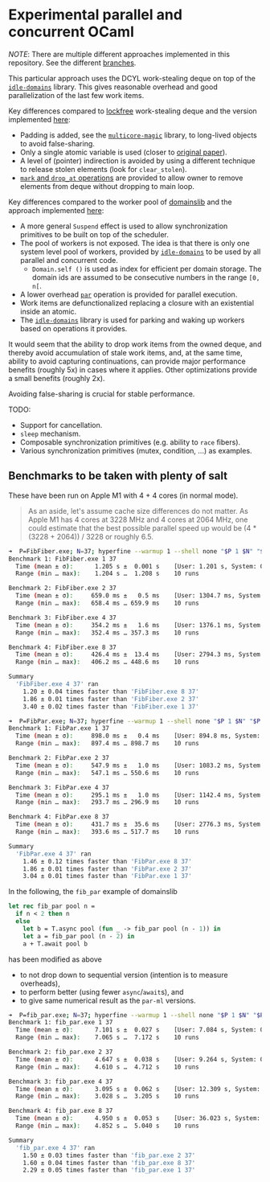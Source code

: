 # Experimental parallel and concurrent OCaml

_*NOTE*_: There are multiple different approaches implemented in this
repository. See the different
[branches](https://github.com/polytypic/par-ml/branches/all).

This particular approach uses the DCYL work-stealing deque on top of the
[`idle-domains`](https://github.com/polytypic/idle-domains) library. This gives
reasonable overhead and good parallelization of the last few work items.

Key differences compared to
[lockfree](https://github.com/ocaml-multicore/lockfree) work-stealing deque and
the version implemented [here](src/main/DCYL.ml):

- Padding is added, see the
  [`multicore-magic`](https://github.com/polytypic/multicore-magic) library, to
  long-lived objects to avoid false-sharing.
- Only a single atomic variable is used (closer to
  [original paper](https://www.semanticscholar.org/paper/Dynamic-circular-work-stealing-deque-Chase-Lev/f856a996e7aec0ea6db55e9247a00a01cb695090)).
- A level of (pointer) indirection is avoided by using a different technique to
  release stolen elements (look for `clear_stolen`).
- [`mark` and `drop_at` operations](src/main/DCYL.mli) are provided to allow
  owner to remove elements from deque without dropping to main loop.

Key differences compared to the worker pool of
[domainslib](https://github.com/ocaml-multicore/domainslib) and the approach
implemented [here](src/main/Par.ml):

- A more general `Suspend` effect is used to allow synchronization primitives to
  be built on top of the scheduler.
- The pool of workers is not exposed. The idea is that there is only one system
  level pool of workers, provided by
  [`idle-domains`](https://github.com/polytypic/idle-domains) to be used by all
  parallel and concurrent code.
  - `Domain.self ()` is used as index for efficient per domain storage. The
    domain ids are assumed to be consecutive numbers in the range `[0, n[`.
- A lower overhead [`par`](src/main/Par.mli) operation is provided for parallel
  execution.
- Work items are defunctionalized replacing a closure with an existential inside
  an atomic.
- The [`idle-domains`](https://github.com/polytypic/idle-domains) library is
  used for parking and waking up workers based on operations it provides.

It would seem that the ability to drop work items from the owned deque, and
thereby avoid accumulation of stale work items, and, at the same time, ability
to avoid capturing continuations, can provide major performance benefits
(roughly 5x) in cases where it applies. Other optimizations provide a small
benefits (roughly 2x).

Avoiding false-sharing is crucial for stable performance.

TODO:

- Support for cancellation.
- `sleep` mechanism.
- Composable synchronization primitives (e.g. ability to `race` fibers).
- Various synchronization primitives (mutex, condition, ...) as examples.

## Benchmarks to be taken with plenty of salt

These have been run on Apple M1 with 4 + 4 cores (in normal mode).

> As an aside, let's assume cache size differences do not matter. As Apple M1
> has 4 cores at 3228 MHz and 4 cores at 2064 MHz, one could estimate that the
> best possible parallel speed up would be (4 \* (3228 + 2064)) / 3228 or
> roughly 6.5.

```sh
➜  P=FibFiber.exe; N=37; hyperfine --warmup 1 --shell none "$P 1 $N" "$P 2 $N" "$P 4 $N" "$P 8 $N"
Benchmark 1: FibFiber.exe 1 37
  Time (mean ± σ):      1.205 s ±  0.001 s    [User: 1.201 s, System: 0.004 s]
  Range (min … max):    1.204 s …  1.208 s    10 runs

Benchmark 2: FibFiber.exe 2 37
  Time (mean ± σ):     659.0 ms ±   0.5 ms    [User: 1304.7 ms, System: 3.9 ms]
  Range (min … max):   658.4 ms … 659.9 ms    10 runs

Benchmark 3: FibFiber.exe 4 37
  Time (mean ± σ):     354.2 ms ±   1.6 ms    [User: 1376.1 ms, System: 7.9 ms]
  Range (min … max):   352.4 ms … 357.3 ms    10 runs

Benchmark 4: FibFiber.exe 8 37
  Time (mean ± σ):     426.4 ms ±  13.4 ms    [User: 2794.3 ms, System: 84.9 ms]
  Range (min … max):   406.2 ms … 448.6 ms    10 runs

Summary
  'FibFiber.exe 4 37' ran
    1.20 ± 0.04 times faster than 'FibFiber.exe 8 37'
    1.86 ± 0.01 times faster than 'FibFiber.exe 2 37'
    3.40 ± 0.02 times faster than 'FibFiber.exe 1 37'
```

```sh
➜  P=FibPar.exe; N=37; hyperfine --warmup 1 --shell none "$P 1 $N" "$P 2 $N" "$P 4 $N" "$P 8 $N"
Benchmark 1: FibPar.exe 1 37
  Time (mean ± σ):     898.0 ms ±   0.4 ms    [User: 894.8 ms, System: 2.7 ms]
  Range (min … max):   897.4 ms … 898.7 ms    10 runs

Benchmark 2: FibPar.exe 2 37
  Time (mean ± σ):     547.9 ms ±   1.0 ms    [User: 1083.2 ms, System: 3.5 ms]
  Range (min … max):   547.1 ms … 550.6 ms    10 runs

Benchmark 3: FibPar.exe 4 37
  Time (mean ± σ):     295.1 ms ±   1.0 ms    [User: 1142.4 ms, System: 7.2 ms]
  Range (min … max):   293.7 ms … 296.9 ms    10 runs

Benchmark 4: FibPar.exe 8 37
  Time (mean ± σ):     431.7 ms ±  35.6 ms    [User: 2776.3 ms, System: 88.4 ms]
  Range (min … max):   393.6 ms … 517.7 ms    10 runs

Summary
  'FibPar.exe 4 37' ran
    1.46 ± 0.12 times faster than 'FibPar.exe 8 37'
    1.86 ± 0.01 times faster than 'FibPar.exe 2 37'
    3.04 ± 0.01 times faster than 'FibPar.exe 1 37'
```

In the following, the `fib_par` example of domainslib

```ocaml
let rec fib_par pool n =
  if n < 2 then n
  else
    let b = T.async pool (fun _ -> fib_par pool (n - 1)) in
    let a = fib_par pool (n - 2) in
    a + T.await pool b
```

has been modified as above

- to not drop down to sequential version (intention is to measure overheads),
- to perform better (using fewer `async`/`await`s), and
- to give same numerical result as the `par-ml` versions.

```sh
➜  P=fib_par.exe; N=37; hyperfine --warmup 1 --shell none "$P 1 $N" "$P 2 $N" "$P 4 $N" "$P 8 $N"
Benchmark 1: fib_par.exe 1 37
  Time (mean ± σ):      7.101 s ±  0.027 s    [User: 7.084 s, System: 0.017 s]
  Range (min … max):    7.065 s …  7.172 s    10 runs

Benchmark 2: fib_par.exe 2 37
  Time (mean ± σ):      4.647 s ±  0.038 s    [User: 9.264 s, System: 0.016 s]
  Range (min … max):    4.610 s …  4.712 s    10 runs

Benchmark 3: fib_par.exe 4 37
  Time (mean ± σ):      3.095 s ±  0.062 s    [User: 12.309 s, System: 0.018 s]
  Range (min … max):    3.028 s …  3.205 s    10 runs

Benchmark 4: fib_par.exe 8 37
  Time (mean ± σ):      4.950 s ±  0.053 s    [User: 36.023 s, System: 0.269 s]
  Range (min … max):    4.852 s …  5.040 s    10 runs

Summary
  'fib_par.exe 4 37' ran
    1.50 ± 0.03 times faster than 'fib_par.exe 2 37'
    1.60 ± 0.04 times faster than 'fib_par.exe 8 37'
    2.29 ± 0.05 times faster than 'fib_par.exe 1 37'
```
